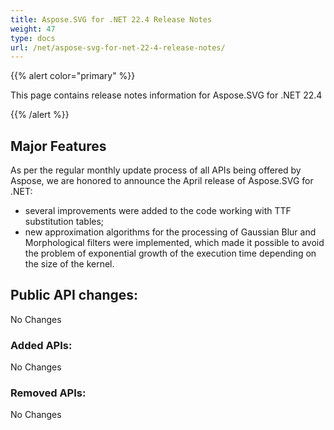 ```yaml
---
title: Aspose.SVG for .NET 22.4 Release Notes
weight: 47
type: docs
url: /net/aspose-svg-for-net-22-4-release-notes/
---
```

{{% alert color="primary" %}}

This page contains release notes information for Aspose.SVG for .NET 22.4

{{% /alert %}}

## **Major Features**

As per the regular monthly update process of all APIs being offered by Aspose, we are honored to announce the April release of Aspose.SVG for .NET:

* several improvements were added to the code working with TTF substitution tables;
* new approximation algorithms for the processing of Gaussian Blur and Morphological filters were implemented, which made it possible to avoid the problem of exponential growth of the execution time depending on the size of the kernel.

## **Public API changes:**

No Changes

### **Added APIs:**

No Changes

### **Removed APIs:**

No Changes
